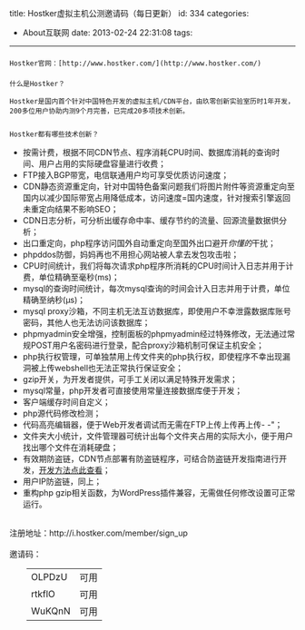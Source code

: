 title: Hostker虚拟主机公测邀请码（每日更新）
id: 334
categories:
  - About互联网
date: 2013-02-24 22:31:08
tags:
---

#### 
	Hostker官网：[http://www.hostker.com/](http://www.hostker.com/)

#### 
	什么是Hostker？

	Hostker是国内首个针对中国特色开发的虚拟主机/CDN平台，由玖零创新实验室历时1年开发，200多位用户协助内测9个月完善，已完成20多项技术创新。

##### 
	Hostker都有哪些技术创新？

*   按需计费，根据不同CDN节点、程序消耗CPU时间、数据库消耗的查询时间、用户占用的实际硬盘容量进行收费；
*   FTP接入BGP带宽，电信联通用户均可享受优质访问速度；
*   CDN静态资源重定向，针对中国特色备案问题我们将图片附件等资源重定向至国内以减少国际带宽占用降低成本，访问速度=国内速度，针对搜索引擎返回未重定向结果不影响SEO；
*   CDN日志分析，可分析出缓存命中率、缓存节约的流量、回源流量数据供分析；
*   出口重定向，php程序访问国外自动重定向至国外出口避开*你懂的*干扰；
*   phpddos防御，妈妈再也不用担心网站被人拿去发包攻击啦；
*   CPU时间统计，我们将每次请求php程序所消耗的CPU时间计入日志并用于计费，单位精确至毫秒(ms)；
*   mysql的查询时间统计，每次mysql查询的时间会计入日志并用于计费，单位精确至纳秒(&mu;s)；
*   mysql proxy沙箱，不同主机无法互访数据库，即使用户不幸泄露数据库账号密码，其他人也无法访问该数据库；
*   phpmyadmin安全增强，控制面板的phpmyadmin经过特殊修改，无法通过常规POST用户名密码进行登录，配合proxy沙箱机制可保证主机安全；
*   php执行权管理，可单独禁用上传文件夹的php执行权，即使程序不幸出现漏洞被上传webshell也无法正常执行保证安全；
*   gzip开关，为开发者提供，可手工关闭以满足特殊开发需求；
*   mysql常量，php开发者可直接使用常量连接数据库便于开发；
*   客户端缓存时间自定义；
*   php源代码修改检测；
*   代码高亮编辑器，便于Web开发者调试而无需在FTP上传上传再上传- -&quot;；
*   文件夹大小统计，文件管理器可统计出每个文件夹占用的实际大小，便于用户找出哪个文件在消耗硬盘；
*   有效期防盗链，CDN节点部署有防盗链程序，可结合防盗链开发指南进行开发，[开发方法点此查看](http://www.90.cx/cloud-anti-leech/)；
*   用户IP防盗链，同上；
*   重构php gzip相关函数，为WordPress插件兼容，无需做任何修改设置可正常运行。

<div>
	&nbsp;
</div>

<div>
	注册地址：http://i.hostker.com/member/sign_up<embed height="0" hidden="true" id="ciba_grabword_plugin" type="application/ciba-grabword-plugin" width="0"></embed>
</div>

<div>
	&nbsp;
</div>

<div>
	邀请码：
</div>

<div style="padding-left: 30px;">
	<table width="100%">
		<tbody>
			<tr>
				<td>
					OLPDzU
				</td>
				<td>
					可用
				</td>
			</tr>
			<tr>
				<td>
					rtkflO
				</td>
				<td>
					可用
				</td>
			</tr>
			<tr>
				<td>
					WuKQnN
				</td>
				<td>
					可用
				</td>
			</tr>
		</tbody>
	</table>
</div>

<div>
	&nbsp;
</div>

<div>
	&nbsp;
</div>